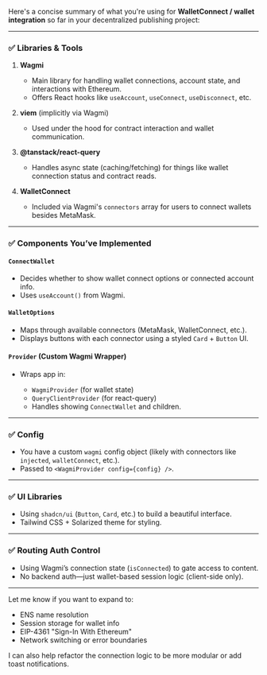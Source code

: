 Here's a concise summary of what you're using for **WalletConnect / wallet integration** so far in your decentralized publishing project:

---

### ✅ **Libraries & Tools**

1. **Wagmi**

   * Main library for handling wallet connections, account state, and interactions with Ethereum.
   * Offers React hooks like `useAccount`, `useConnect`, `useDisconnect`, etc.

2. **viem** (implicitly via Wagmi)

   * Used under the hood for contract interaction and wallet communication.

3. **@tanstack/react-query**

   * Handles async state (caching/fetching) for things like wallet connection status and contract reads.

4. **WalletConnect**

   * Included via Wagmi's `connectors` array for users to connect wallets besides MetaMask.

---

### ✅ **Components You’ve Implemented**

#### `ConnectWallet`

* Decides whether to show wallet connect options or connected account info.
* Uses `useAccount()` from Wagmi.

#### `WalletOptions`

* Maps through available connectors (MetaMask, WalletConnect, etc.).
* Displays buttons with each connector using a styled `Card` + `Button` UI.

#### `Provider` (Custom Wagmi Wrapper)

* Wraps app in:

  * `WagmiProvider` (for wallet state)
  * `QueryClientProvider` (for react-query)
  * Handles showing `ConnectWallet` and children.

---

### ✅ **Config**

* You have a custom `wagmi` config object (likely with connectors like `injected`, `walletConnect`, etc.).
* Passed to `<WagmiProvider config={config} />`.

---

### ✅ **UI Libraries**

* Using `shadcn/ui` (`Button`, `Card`, etc.) to build a beautiful interface.
* Tailwind CSS + Solarized theme for styling.

---

### ✅ **Routing Auth Control**

* Using Wagmi’s connection state (`isConnected`) to gate access to content.
* No backend auth—just wallet-based session logic (client-side only).

---

Let me know if you want to expand to:

* ENS name resolution
* Session storage for wallet info
* EIP-4361 "Sign-In With Ethereum"
* Network switching or error boundaries

I can also help refactor the connection logic to be more modular or add toast notifications.
